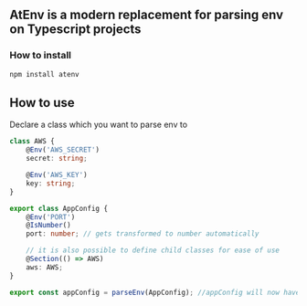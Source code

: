 ## AtEnv is a modern replacement for parsing env on Typescript projects

### How to install

```bash
npm install atenv
```

## How to use

Declare a class which you want to parse env to

```ts
class AWS {
	@Env('AWS_SECRET')
	secret: string;

	@Env('AWS_KEY')
	key: string;
}

export class AppConfig {
	@Env('PORT')
	@IsNumber()
	port: number; // gets transformed to number automatically

	// it is also possible to define child classes for ease of use
	@Section(() => AWS)
	aws: AWS;
}

export const appConfig = parseEnv(AppConfig); //appConfig will now have values from your env
```
